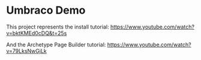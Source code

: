 # Umbraco Demo

This project represents the install tutorial: https://www.youtube.com/watch?v=bktKMEd0cDQ&t=25s

And the Archetype Page Builder tutorial: https://www.youtube.com/watch?v=79LksNwGjLk
